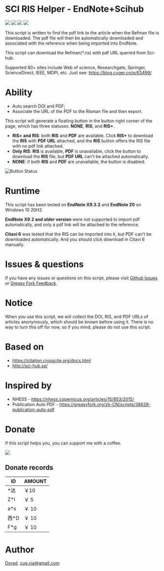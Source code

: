 # SCI RIS Helper - EndNote+Scihub
[![](https://img.shields.io/badge/dynamic/json?color=green&label=version&query=version&url=https%3A%2F%2Fgreasyfork.org%2Fscripts%2F434310.json&logo=tampermonkey)](https://greasyfork.org/en/scripts/434310) [![](https://img.shields.io/badge/dynamic/json?color=red&label=total%20installs&query=total_installs&url=https%3A%2F%2Fgreasyfork.org%2Fscripts%2F434310.json&style=flat&logo=tampermonkey)](https://greasyfork.org/en/scripts/434310) [![](https://img.shields.io/badge/dynamic/json?color=green&label=daily%20installs&query=daily_installs&url=https%3A%2F%2Fgreasyfork.org%2Fscripts%2F434310.json&logo=tampermonkey)](https://greasyfork.org/en/scripts/434310) [![](https://img.shields.io/badge/blog-%40Dorad-blue)](https://blog.cuger.cn)

This script is written to find the pdf link to the article when the Refman file is downloaded. The pdf file will then be automatically downloaded and associated with the reference when being imported into EndNote.

This script can download the Refman(*.ris) with pdf URL queried from Sci-hub. 

Supported 80+ sites include Web of science, Researchgate, Springer, ScienceDirect, IEEE, MDPI, etc. Just see: https://blog.cuger.cn/p/63499/

# Ability
- Auto search DOI and PDF;
- Associate the URL of the PDF to the Risman file and then export.

This script will generate a floating button in the button right corner of the page, which has three statuses: **NONE**, **RIS**, and **RIS+**.

- **RIS+ and RIS**: both **RIS** and **PDF** are available. Click **RIS+** to download the **RIS** with **PDF URL** attached, and the **RIS** button offers the RIS file with no pdf link attached.
- **Only RIS**: **RIS** is available, **PDF** is unavailable, click the button to download the **RIS** file, but **PDF URL** can't be attached automatically. 
- **NONE**: if both **RIS** and **PDF** are unavailable, the button is disabled. 

![Button Status](https://user-images.githubusercontent.com/23170065/139387996-7860ce79-5768-4193-9237-5829d09cb757.png)

# Runtime

This script has been tested on **EndNote X9.3.3** and **EndNote 20** on Windows 10 20H2.

**EndNote X9.2 and older version** were not supported to import pdf automatically, and only a pdf link will be attached to the reference.

**Citavi 6** was tested that the RIS can be imported into it, but PDF can't be downloaded automatically. And you should click download in Citavi 6 manually.

# Issues & questions
If you have any issues or questions on this script, please visit [Github Issues](https://github.com/Doradx/CNKI-PDF-RIS-Helper/issues) or [Greasy Fork Feedback](https://greasyfork.org/zh-CN/scripts/434310-sci-ris-helper/feedback).

# Notice
When you use this script, we will collect the DOI, RIS, and PDF URLs of articles anonymously, which should be known before using it. 
There is no way to turn this off for now, so if you mind, please do not use this script.

# Based on
- https://citation.crosscite.org/docs.html
- http://sci-hub.se/

# Inspired by
- NHESS - https://nhess.copernicus.org/articles/15/853/2015/
- Publication Auto PDF - https://greasyfork.org/zh-CN/scripts/38628-publication-auto-pdf

# Donate
If this script helps you, you can support me with a coffee.

![](https://blog.cuger.cn/images/pay.jpg)

## Donate records
| ID   | AMOUNT |
| ---- | ------ |
| *达  | ￥10   |
| Z*l | ￥ 5   |
| a*s | ￥ 10   |
| 西*D | ￥ 10   |
| F*g | ￥ 10 |

# Author
[Dorad](https://blog.cuger.cn), cug.xia@gmail.com
